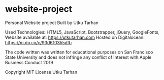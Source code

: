 # website-project
Personal Website project
Built by Utku Tarhan



Used Technologies: HTML5, JavaScript, Bootstrapper, jQuery, GoogleFonts,
Website available at: https://utkutarhan.com
Hosted on Digitalocean: https://m.do.co/c/93d610355dfb

The code written was written for educational purposes on
San Francisco State University and does not infringe any conflict of interest
with Apple Business Conduct 2019

Copyright MIT License Utku Tarhan
